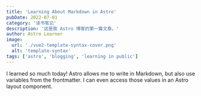 ```yaml
---
title: 'Learning About Markdown in Astro'
pubDate: 2022-07-01
category: '读书笔记'
description: '这是我 Astro 博客的第一篇文章。'
author: Astro Learner
image:
  url: './vue2-template-syntax-cover.png'
  alt: 'template-syntax'
tags: ['astro', 'blogging', 'learning in public']
---
```


I learned so much today! Astro allows me to write in Markdown, but also use variables from the frontmatter. I can even access those values in an Astro layout component.
